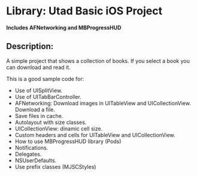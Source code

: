 # Library: Utad Basic iOS Project

**Includes AFNetworking and MBProgressHUD**

## Description:

A simple project that shows a collection of books. If you select a book you can download and read it.

This is a good sample code for:

- Use of UISplitView.
- Use of UITabBarController.
- AFNetworking:
    Download images in UITableView and UICollectionView.
    Download a file.
- Save files in cache.
- Autolayout with size classes.
- UICollectionView: dinamic cell size.
- Custom headers and cells for UITableView and UICollectionView.
- How to use MBProgressHUD library (Pods)
- Notifications.
- Delegates.
- NSUserDefaults.
- Use prefix classes (MJSCStyles)
